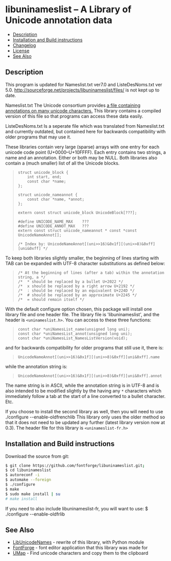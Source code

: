 libuninameslist – A Library of Unicode annotation data
======================================================

-   [Description](#description)
-   [Installation and Build instructions](#installation-and-build-instructions)
-   [Changelog](https://raw.github.com/fontforge/libuninameslist/master/ChangeLog)
-   [License](https://raw.github.com/fontforge/libuninameslist/master/LICENSE)
-   [See Also](#see-also)

Description
-----------

This program is updated for Nameslist.txt ver7.0 and ListeDesNoms.txt ver 5.0.
http://sourceforge.net/projects/libuninameslist/files/ is not kept up to date.

Nameslist.txt
The Unicode consortium provides [a file containing annotations on many unicode
characters.](http://www.unicode.org/Public/UNIDATA/NamesList.html) This library
contains a compiled version of this file so that programs can access these data
easily.

ListeDesNoms.txt
Is a seperate file which was translated from Nameslist.txt and currently outdated,
but contained here for backwards compatibility with older programs that may use it.

These libraries contain very large (sparse) arrays with one entry for each
unicode code point (U+0000–U+10FFFF). Each entry contains two strings, a name
and an annotation. Either or both may be NULL. Both libraries also contain a
(much smaller) list of all the Unicode blocks.

>     struct unicode_block {
>         int start, end;
>         const char *name;
>     };
>
>     struct unicode_nameannot {
>         const char *name, *annot;
>     };
>
>     extern const struct unicode_block UnicodeBlock[???];
>
>     #define UNICODE_NAME_MAX    ???
>     #define UNICODE_ANNOT_MAX   ???
>     extern const struct unicode_nameannot * const *const UnicodeNameAnnot[];
>
>     /* Index by: UnicodeNameAnnot[(uni>>16)&0x1f][(uni>>8)&0xff][uni&0xff] */

To keep both libraries slightly smaller, the beginning of lines starting with
TAB can be expanded with UTF-8 character substitutions as defined below:

>     /* At the beginning of lines (after a tab) within the annotation string, a */
>     /*  * should be replaced by a bullet U+2022 */
>     /*  x should be replaced by a right arrow U+2192 */
>     /*  : should be replaced by an equivalent U+224D */
>     /*  # should be replaced by an approximate U+2245 */
>     /*  = should remain itself */

With the default configure option chosen, this package will install one library
file and one header file. The library file is 'libuninameslist', and the header
is `<uninameslist.h>`. You can access to these three functions:

>     const char *uniNamesList_name(unsigned long uni);
>     const char *uniNamesList_annot(unsigned long uni);
>     const char *uniNamesList_NamesListVersion(void);

and for backwards compatibility for older programs that still use it, there is:

>     UnicodeNameAnnot[(uni>>16)&0x1f][(uni>>8)&0xff][uni&0xff].name

while the annotation string is:

>     UnicodeNameAnnot[(uni>>16)&0x1f][(uni>>8)&0xff][uni&0xff].annot

The name string is in ASCII, while the annotation string is in UTF-8 and is
also intended to be modified slightly by the having any `*` characters which
immediately follow a tab at the start of a line converted to a bullet
character. Etc.

If you choose to install the second library as well, then you will need to
use ./configure --enable-oldfrenchlib
This library only uses the older method so that it does not need to be
updated any further (latest library version now at 0.3). The header file
for this library is `<uninameslist-fr.h>`

Installation and Build instructions
-----------------------------------

Download the source from git:

```bash
$ git clone https://github.com/fontforge/libuninameslist.git;
$ cd libuninameslist
$ autoreconf -i
$ automake --foreign
$ ./configure
$ make
$ sudo make install | su
# make install
```

If you need to also include libuninameslist-fr, you will want to use:
$ ./configure --enable-oldfrlib

See Also
--------

-   [LibUnicodeNames](https://bitbucket.org/sortsmill/libunicodenames) - rewrite of this library, with Python module
-   [FontForge](http://fontforge.org/) - font editor application that this library was made for
-   [UMap](http://umap.sf.net/) - Find unicode characters and copy them to the clipboard
